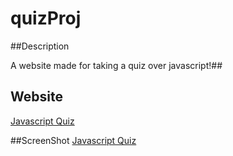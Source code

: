 # quizProj #

##Description

A website made for taking a quiz over javascript!##

## Website
[Javascript Quiz](https://enzonsn.github.io/quizProj/)


##ScreenShot
[Javascript Quiz](https://raw.githubusercontent.com/enzonsn/quizProj/main/assets/images/ss.PNG)
